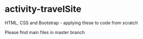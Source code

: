 # activity-travelSite
HTML, CSS and Bootstrap - applying these to code from scratch

Please find main files in master branch
